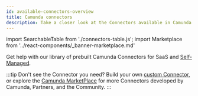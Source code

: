 ```yaml
---
id: available-connectors-overview
title: Camunda connectors
description: Take a closer look at the Connectors available in Camunda 8.
---
```


import SearchableTable from './connectors-table.js';
import Marketplace from '../react-components/\_banner-marketplace.md'

Get help with our library of prebuilt Camunda Connectors for SaaS and [Self-Managed](/self-managed/connectors-deployment/install-and-start.md).

<SearchableTable />

:::tip
Don't see the Connector you need? Build your own [custom Connector](/components/connectors/custom-built-connectors/build-connector.md), or explore the [Camunda MarketPlace](https://marketplace.camunda.com/) for more Connectors developed by Camunda, Partners, and the Community.
:::

<Marketplace/>
